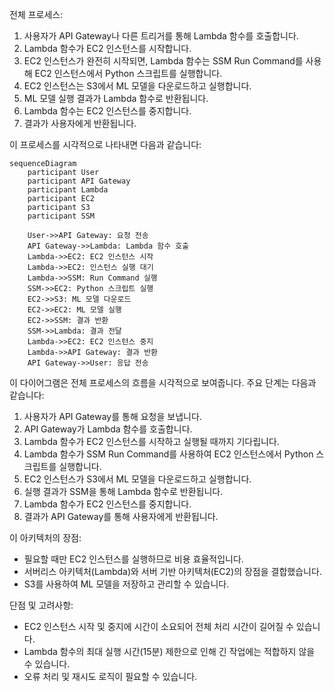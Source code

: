 전체 프로세스:

1. 사용자가 API Gateway나 다른 트리거를 통해 Lambda 함수를 호출합니다.
2. Lambda 함수가 EC2 인스턴스를 시작합니다.
3. EC2 인스턴스가 완전히 시작되면, Lambda 함수는 SSM Run Command를 사용해 EC2 인스턴스에서 Python 스크립트를 실행합니다.
4. EC2 인스턴스는 S3에서 ML 모델을 다운로드하고 실행합니다.
5. ML 모델 실행 결과가 Lambda 함수로 반환됩니다.
6. Lambda 함수는 EC2 인스턴스를 중지합니다.
7. 결과가 사용자에게 반환됩니다.

이 프로세스를 시각적으로 나타내면 다음과 같습니다:



```mermaid
sequenceDiagram
    participant User
    participant API Gateway
    participant Lambda
    participant EC2
    participant S3
    participant SSM

    User->>API Gateway: 요청 전송
    API Gateway->>Lambda: Lambda 함수 호출
    Lambda->>EC2: EC2 인스턴스 시작
    Lambda->>EC2: 인스턴스 실행 대기
    Lambda->>SSM: Run Command 실행
    SSM->>EC2: Python 스크립트 실행
    EC2->>S3: ML 모델 다운로드
    EC2->>EC2: ML 모델 실행
    EC2->>SSM: 결과 반환
    SSM->>Lambda: 결과 전달
    Lambda->>EC2: EC2 인스턴스 중지
    Lambda->>API Gateway: 결과 반환
    API Gateway->>User: 응답 전송

```

이 다이어그램은 전체 프로세스의 흐름을 시각적으로 보여줍니다. 주요 단계는 다음과 같습니다:

1. 사용자가 API Gateway를 통해 요청을 보냅니다.
2. API Gateway가 Lambda 함수를 호출합니다.
3. Lambda 함수가 EC2 인스턴스를 시작하고 실행될 때까지 기다립니다.
4. Lambda 함수가 SSM Run Command를 사용하여 EC2 인스턴스에서 Python 스크립트를 실행합니다.
5. EC2 인스턴스가 S3에서 ML 모델을 다운로드하고 실행합니다.
6. 실행 결과가 SSM을 통해 Lambda 함수로 반환됩니다.
7. Lambda 함수가 EC2 인스턴스를 중지합니다.
8. 결과가 API Gateway를 통해 사용자에게 반환됩니다.

이 아키텍처의 장점:
- 필요할 때만 EC2 인스턴스를 실행하므로 비용 효율적입니다.
- 서버리스 아키텍처(Lambda)와 서버 기반 아키텍처(EC2)의 장점을 결합했습니다.
- S3를 사용하여 ML 모델을 저장하고 관리할 수 있습니다.

단점 및 고려사항:
- EC2 인스턴스 시작 및 중지에 시간이 소요되어 전체 처리 시간이 길어질 수 있습니다.
- Lambda 함수의 최대 실행 시간(15분) 제한으로 인해 긴 작업에는 적합하지 않을 수 있습니다.
- 오류 처리 및 재시도 로직이 필요할 수 있습니다.